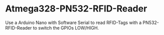 # Atmega328-PN532-RFID-Reader
Use a Arduino Nano with Software Serial to read RFID-Tags with a PN532-RFID-Reader to switch the GPIOs LOW/HIGH.
